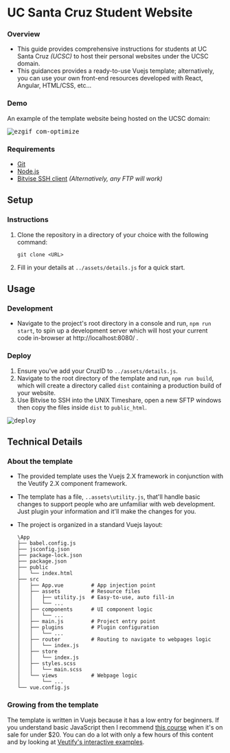 # UC Santa Cruz Student Website

### Overview
- This guide provides comprehensive instructions for students at UC Santa Cruz _(UCSC)_ to host their personal websites under the UCSC domain.
- This guidances provides a ready-to-use Vuejs template; alternatively, you can use your own front-end resources developed with React, Angular, HTML/CSS, etc... 

### Demo
An example of the template website being hosted on the UCSC domain:
    
<kbd>![ezgif com-optimize](https://user-images.githubusercontent.com/80125540/247391168-b903b33f-6f61-427d-a5f6-3c779139da9c.gif)</kbd>

### Requirements
- [Git](https://git-scm.com/)
- [Node.js](https://nodejs.org/en)
- [Bitvise SSH client](https://www.bitvise.com/download-area) _(Alternatively, any FTP will work)_

## Setup

### Instructions
1. Clone the repository in a directory of your choice with the following command:
     
   ```Console
   git clone <URL>
   ```
2. Fill in your details at `../assets/details.js` for a quick start. 

## Usage

### Development
- Navigate to the project's root directory in a console and run, `npm run start`, to spin up a development server which will host your current code in-browser at http://localhost:8080/ .

### Deploy
1. Ensure you've add your CruzID to `../assets/details.js`.
2. Navigate to the root directory of the template and run, `npm run build`, which will create a directory called `dist` containing a production build of your website.
3. Use Bitvise to SSH into the UNIX Timeshare, open a new SFTP windows then copy the files inside `dist` to `public_html`.
  
<kbd>![deploy](https://user-images.githubusercontent.com/80125540/247389855-735d2ce1-3918-45ce-a0f7-6fa90bc0eae3.gif)</kbd>


## Technical Details

### About the template
- The provided template uses the Vuejs 2.X framework in conjunction with the Veutify 2.X component framework. 
- The template has a file, `..assets\utility.js`, that'll handle basic changes to support people who are unfamiliar with web development. Just plugin your information and it'll make the changes for you.
- The project is organized in a standard Vuejs layout:
    
  ```Console
  \App
  ├── babel.config.js
  ├── jsconfig.json
  ├── package-lock.json
  ├── package.json
  ├── public
  │   └── index.html
  ├── src
  │   ├── App.vue         # App injection point
  │   ├── assets          # Resource files
  │   │   ├── utility.js  # Easy-to-use, auto fill-in
  │   │   └── ...
  │   ├── components      # UI component logic
  │   │   └── ...
  │   ├── main.js         # Project entry point
  │   ├── plugins         # Plugin configuration
  │   │   └── ...
  │   ├── router          # Routing to navigate to webpages logic
  │   │   └── index.js
  │   ├── store
  │   │   └── index.js
  │   ├── styles.scss
  │   │   └── main.scss
  │   └── views           # Webpage logic
  │       └── ...
  └── vue.config.js
  ```
  
### Growing from the template
The template is written in Vuejs because it has a low entry for beginners. If you understand basic JavaScript then I recommend [this course](https://www.udemy.com/course-dashboard-redirect/?course_id=995016) when it's on sale for under $20. You can do a lot with only a few hours of this content and by looking at [Veutify's interactive examples](https://v2.vuetifyjs.com/en/). 